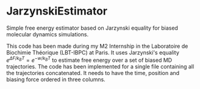 # JarzynskiEstimator
Simple free energy estimator based on Jarzynski equality for biased molecular dynamics simulations.

This code has been made during my M2 Internship in the Laboratoire de Biochimie Théorique (LBT-IBPC) at Paris.
It uses Jarzynski's equality $e^{\Delta F /k_BT} = e^{-w / k_BT}$ to estimate free energy over a set of biased MD trajectories.
The code has been implemented for a single file containing all the trajectories concatenated. It needs to have the time, position and biasing force ordered in three columns.
